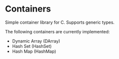# Containers

Simple container library for C. Supports generic types.

The following containers are currently implemented:
* Dynamic Array (DArray)
* Hash Set (HashSet)
* Hash Map (HashMap)
